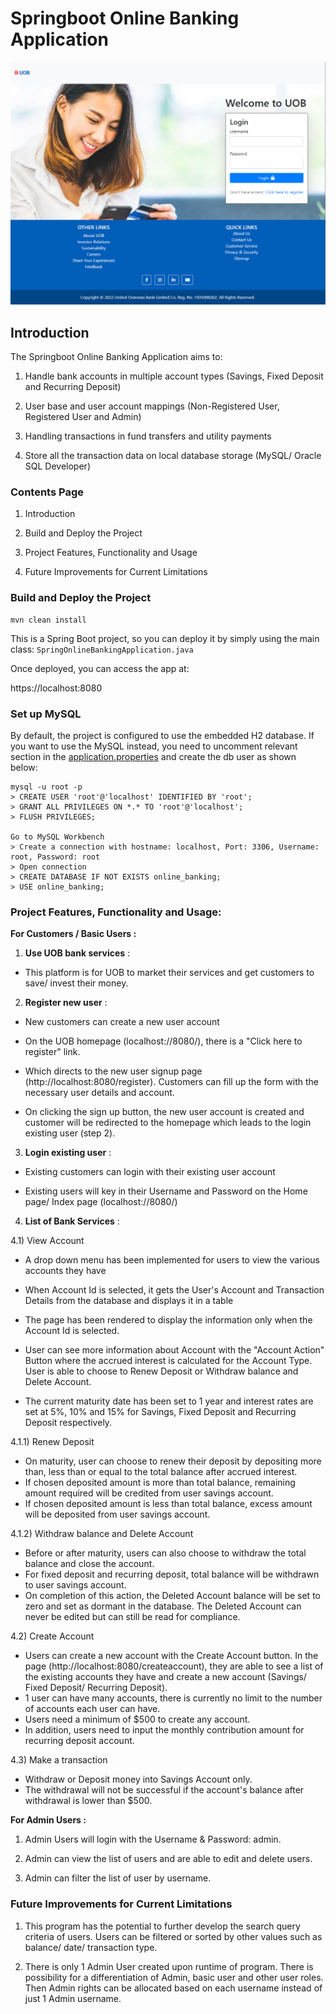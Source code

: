 # Springboot Online Banking Application

![Application Image](https://github.com/wjlingg/springonlinebanking/blob/main/src/main/resources/static/images/application.png)

## Introduction
The Springboot Online Banking Application aims to:

1) Handle bank accounts in multiple account types (Savings, Fixed Deposit and Recurring Deposit)

2) User base and user account mappings (Non-Registered User, Registered User and Admin)

3) Handling transactions in fund transfers and utility payments

4) Store all the transaction data on local database storage (MySQL/ Oracle SQL Developer)

### Contents Page

1) Introduction

2) Build and Deploy the Project

3) Project Features, Functionality and Usage

4) Future Improvements for Current Limitations

### Build and Deploy the Project
```
mvn clean install
```

This is a Spring Boot project, so you can deploy it by simply using the main class: `SpringOnlineBankingApplication.java`

Once deployed, you can access the app at:

https://localhost:8080

### Set up MySQL

By default, the project is configured to use the embedded H2 database.
If you want to use the MySQL instead, you need to uncomment relevant section in the [application.properties](src/main/resources/application.properties) and create the db user as shown below:
```
mysql -u root -p 
> CREATE USER 'root'@'localhost' IDENTIFIED BY 'root';
> GRANT ALL PRIVILEGES ON *.* TO 'root'@'localhost';
> FLUSH PRIVILEGES;

Go to MySQL Workbench
> Create a connection with hostname: localhost, Port: 3306, Username: root, Password: root
> Open connection
> CREATE DATABASE IF NOT EXISTS online_banking;
> USE online_banking;
```

### Project Features, Functionality and Usage:

**For Customers / Basic Users :**

1) **Use UOB bank services** :
- This platform is for UOB to market their services and get customers to save/ invest their money.
  <br>

2) **Register new user** :
- New customers can create a new user account

- On the UOB homepage (localhost://8080/), there is a "Click here to register" link.

- Which directs to the new user signup page (http://localhost:8080/register). Customers can fill up the form with the necessary user details and account.

- On clicking the sign up button, the new user account is created and customer will be redirected to the homepage which leads to the login existing user (step 2).

3) **Login existing user** :
- Existing customers can login with their existing user account

- Existing users will key in their Username and Password on the Home page/ Index page (localhost://8080/)

4) **List of Bank Services** :
   <br>

4.1) View Account
- A drop down menu has been implemented for users to view the various accounts they have

- When Account Id is selected, it gets the User's Account and Transaction Details from the database and displays it in a table

- The page has been rendered to display the information only when the Account Id is selected.

- User can see more information about Account with the "Account Action" Button where the accrued interest is calculated for the Account Type. User is able to choose to Renew Deposit or Withdraw balance and Delete Account.

- The current maturity date has been set to 1 year and interest rates are set at 5%, 10% and 15% for Savings, Fixed Deposit and Recurring Deposit respectively.

4.1.1) Renew Deposit
- On maturity, user can choose to renew their deposit by depositing more than, less than or equal to the total balance after accrued interest. 
- If chosen deposited amount is more than total balance, remaining amount required will be credited from user savings account.
- If chosen deposited amount is less than total balance, excess amount will be deposited from user savings account.

4.1.2) Withdraw balance and Delete Account
- Before or after maturity, users can also choose to withdraw the total balance and close the account.
- For fixed deposit and recurring deposit, total balance will be withdrawn to user savings account.
- On completion of this action, the Deleted Account balance will be set to zero and set as dormant in the database. The Deleted Account can never be edited but can still be read for compliance.
  <br>

4.2) Create Account
- Users can create a new account with the Create Account button. In the page (http://localhost:8080/createaccount), they are able to see a list of the existing accounts they have and create a new account (Savings/ Fixed Deposit/ Recurring Deposit).
- 1 user can have many accounts, there is currently no limit to the number of accounts each user can have.
- Users need a minimum of $500 to create any account.
- In addition, users need to input the monthly contribution amount for recurring deposit account.
  <br>

4.3) Make a transaction
- Withdraw or Deposit money into Savings Account only.
- The withdrawal will not be successful if the account's balance after withdrawal is lower than $500.

**For Admin Users :**

1) Admin Users will login with the Username & Password: admin.

2) Admin can view the list of users and are able to edit and delete users.

3) Admin can filter the list of user by username.

### Future Improvements for Current Limitations

1) This program has the potential to further develop the search query criteria of users. Users can be filtered or sorted by other values such as balance/ date/ transaction type.

2) There is only 1 Admin User created upon runtime of program. There is possibility for a differentiation of Admin, basic user and other user roles. Then Admin rights can be allocated based on each username instead of just 1 Admin username.
